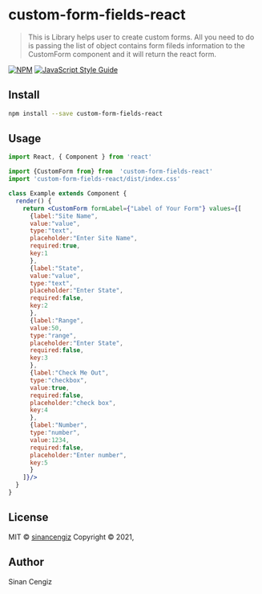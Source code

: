 # custom-form-fields-react

> This is Library helps user to create custom forms. All you need to do is passing the list of object contains form fileds information to the CustomForm component and it will return the react form.

[![NPM](https://img.shields.io/npm/v/custom-form-fields-react.svg)](https://www.npmjs.com/package/custom-form-fields-react) [![JavaScript Style Guide](https://img.shields.io/badge/code_style-standard-brightgreen.svg)](https://standardjs.com)

## Install

```bash
npm install --save custom-form-fields-react
```

## Usage

```jsx
import React, { Component } from 'react'

import {CustomForm from} from  'custom-form-fields-react'
import 'custom-form-fields-react/dist/index.css'

class Example extends Component {
  render() {
    return <CustomForm formLabel={"Label of Your Form"} values={[
      {label:"Site Name",
      value:"value",
      type:"text",
      placeholder:"Enter Site Name",
      required:true,
      key:1
      },
      {label:"State",
      value:"value",
      type:"text",
      placeholder:"Enter State",
      required:false,
      key:2
      },
      {label:"Range",
      value:50,
      type:"range",
      placeholder:"Enter State",
      required:false,
      key:3
      },
      {label:"Check Me Out",
      type:"checkbox",
      value:true,
      required:false,
      placeholder:"check box",
      key:4
      },
      {label:"Number",
      type:"number",
      value:1234,
      required:false,
      placeholder:"Enter number",
      key:5
      }
    ]}/>
  }
}
```

## License

MIT © [sinancengiz](https://github.com/sinancengiz) Copyright © 2021,

## Author

Sinan Cengiz